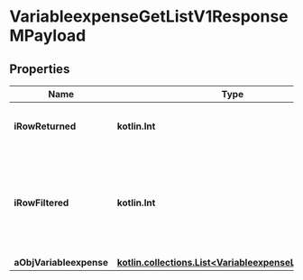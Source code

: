
# VariableexpenseGetListV1ResponseMPayload

## Properties
Name | Type | Description | Notes
------------ | ------------- | ------------- | -------------
**iRowReturned** | **kotlin.Int** | The number of rows returned | 
**iRowFiltered** | **kotlin.Int** | The number of rows matching your filters (if any) or the total number of rows | 
**aObjVariableexpense** | [**kotlin.collections.List&lt;VariableexpenseListElement&gt;**](VariableexpenseListElement.md) |  | 



